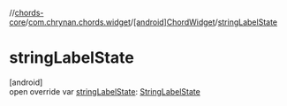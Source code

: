 //[chords-core](../../../index.md)/[com.chrynan.chords.widget](../index.md)/[[android]ChordWidget](index.md)/[stringLabelState](string-label-state.md)

# stringLabelState

[android]\
open override var [stringLabelState](string-label-state.md): [StringLabelState](../../../../chords-core/chords-core/com.chrynan.chords.model/-string-label-state/index.md)
